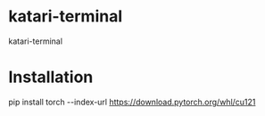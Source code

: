 # katari-terminal
katari-terminal

# Installation 

pip install torch --index-url https://download.pytorch.org/whl/cu121